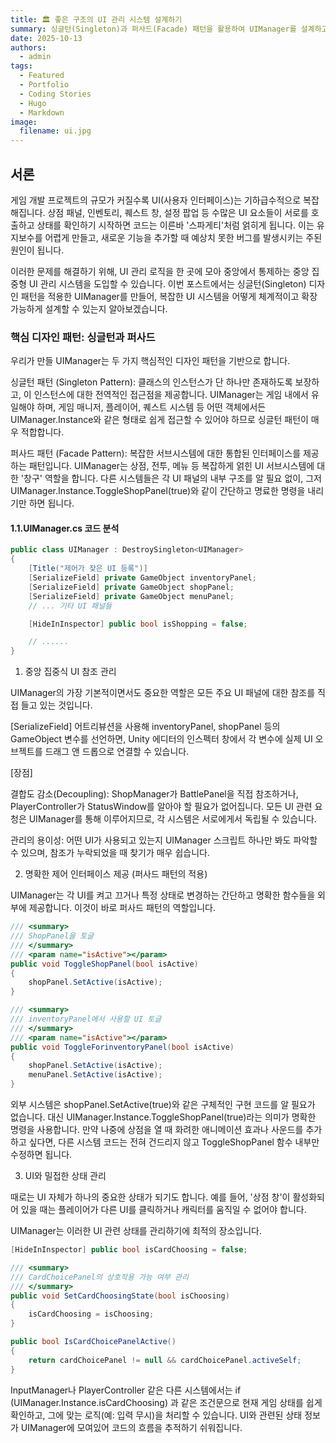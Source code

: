 ```yaml
---
title: 🏛️ 좋은 구조의 UI 관리 시스템 설계하기
summary: 싱글턴(Singleton)과 퍼사드(Facade) 패턴을 활용하여 UIManager를 설계하고, 복잡하게 얽힌 UI들을 중앙에서 효율적으로 관리하는 방법에 대해 Unity C# 코드를 예시로 알아봅니다.
date: 2025-10-13
authors:
  - admin
tags:
  - Featured
  - Portfolio
  - Coding Stories
  - Hugo
  - Markdown
image:
  filename: ui.jpg
---
```


## 서론

게임 개발 프로젝트의 규모가 커질수록 UI(사용자 인터페이스)는 기하급수적으로 복잡해집니다. 상점 패널, 인벤토리, 퀘스트 창, 설정 팝업 등 수많은 UI 요소들이 서로를 호출하고 상태를 확인하기 시작하면 코드는 이른바 '스파게티'처럼 얽히게 됩니다. 이는 유지보수를 어렵게 만들고, 새로운 기능을 추가할 때 예상치 못한 버그를 발생시키는 주된 원인이 됩니다.

이러한 문제를 해결하기 위해, UI 관리 로직을 한 곳에 모아 중앙에서 통제하는 중앙 집중형 UI 관리 시스템을 도입할 수 있습니다. 이번 포스트에서는 싱글턴(Singleton) 디자인 패턴을 적용한 UIManager를 만들어, 복잡한 UI 시스템을 어떻게 체계적이고 확장 가능하게 설계할 수 있는지 알아보겠습니다.

### 핵심 디자인 패턴: 싱글턴과 퍼사드

우리가 만들 UIManager는 두 가지 핵심적인 디자인 패턴을 기반으로 합니다.

싱글턴 패턴 (Singleton Pattern): 클래스의 인스턴스가 단 하나만 존재하도록 보장하고, 이 인스턴스에 대한 전역적인 접근점을 제공합니다. UIManager는 게임 내에서 유일해야 하며, 게임 매니저, 플레이어, 퀘스트 시스템 등 어떤 객체에서든 UIManager.Instance와 같은 형태로 쉽게 접근할 수 있어야 하므로 싱글턴 패턴이 매우 적합합니다.

퍼사드 패턴 (Facade Pattern): 복잡한 서브시스템에 대한 통합된 인터페이스를 제공하는 패턴입니다. UIManager는 상점, 전투, 메뉴 등 복잡하게 얽힌 UI 서브시스템에 대한 '창구' 역할을 합니다. 다른 시스템들은 각 UI 패널의 내부 구조를 알 필요 없이, 그저 UIManager.Instance.ToggleShopPanel(true)와 같이 간단하고 명료한 명령을 내리기만 하면 됩니다.

#### 1.1.UIManager.cs 코드 분석
```csharp
public class UIManager : DestroySingleton<UIManager>
{
    [Title("제어가 잦은 UI 등록")] 
    [SerializeField] private GameObject inventoryPanel;
    [SerializeField] private GameObject shopPanel;
    [SerializeField] private GameObject menuPanel;
    // ... 기타 UI 패널들

    [HideInInspector] public bool isShopping = false;

    // ......
}
```
1. 중앙 집중식 UI 참조 관리

UIManager의 가장 기본적이면서도 중요한 역할은 모든 주요 UI 패널에 대한 참조를 직접 들고 있는 것입니다.

[SerializeField] 어트리뷰션을 사용해 inventoryPanel, shopPanel 등의 GameObject 변수를 선언하면, Unity 에디터의 인스펙터 창에서 각 변수에 실제 UI 오브젝트를 드래그 앤 드롭으로 연결할 수 있습니다.

[장점]

결합도 감소(Decoupling): ShopManager가 BattlePanel을 직접 참조하거나, PlayerController가 StatusWindow를 알아야 할 필요가 없어집니다. 모든 UI 관련 요청은 UIManager를 통해 이루어지므로, 각 시스템은 서로에게서 독립될 수 있습니다.

관리의 용이성: 어떤 UI가 사용되고 있는지 UIManager 스크립트 하나만 봐도 파악할 수 있으며, 참조가 누락되었을 때 찾기가 매우 쉽습니다.

2. 명확한 제어 인터페이스 제공 (퍼사드 패턴의 적용)

UIManager는 각 UI를 켜고 끄거나 특정 상태로 변경하는 간단하고 명확한 함수들을 외부에 제공합니다. 이것이 바로 퍼사드 패턴의 역할입니다.

```csharp
/// <summary>
/// ShopPanel을 토글
/// </summary>
/// <param name="isActive"></param>
public void ToggleShopPanel(bool isActive)
{
    shopPanel.SetActive(isActive);
}

/// <summary>
/// inventoryPanel에서 사용할 UI 토글
/// </summary>
/// <param name="isActive"></param>
public void ToggleForinventoryPanel(bool isActive)
{
    shopPanel.SetActive(isActive);
    menuPanel.SetActive(isActive);
}
```

외부 시스템은 shopPanel.SetActive(true)와 같은 구체적인 구현 코드를 알 필요가 없습니다. 대신 UIManager.Instance.ToggleShopPanel(true)라는 의미가 명확한 명령을 사용합니다. 만약 나중에 상점을 열 때 화려한 애니메이션 효과나 사운드를 추가하고 싶다면, 다른 시스템 코드는 전혀 건드리지 않고 ToggleShopPanel 함수 내부만 수정하면 됩니다.

3. UI와 밀접한 상태 관리

때로는 UI 자체가 하나의 중요한 상태가 되기도 합니다. 예를 들어, '상점 창'이 활성화되어 있을 때는 플레이어가 다른 UI를 클릭하거나 캐릭터를 움직일 수 없어야 합니다.

UIManager는 이러한 UI 관련 상태를 관리하기에 최적의 장소입니다.

```csharp
[HideInInspector] public bool isCardChoosing = false;

/// <summary>
/// CardChoicePanel의 상호작용 가능 여부 관리
/// </summary>
public void SetCardChoosingState(bool isChoosing)
{
    isCardChoosing = isChoosing;
}

public bool IsCardChoicePanelActive()
{
    return cardChoicePanel != null && cardChoicePanel.activeSelf;
}
```

InputManager나 PlayerController 같은 다른 시스템에서는 if (UIManager.Instance.isCardChoosing) 과 같은 조건문으로 현재 게임 상태를 쉽게 확인하고, 그에 맞는 로직(예: 입력 무시)을 처리할 수 있습니다. UI와 관련된 상태 정보가 UIManager에 모여있어 코드의 흐름을 추적하기 쉬워집니다.

